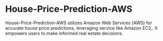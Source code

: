 # House-Price-Prediction-AWS
House-Price-Prediction-AWS utilizes Amazon Web Services (AWS) for accurate house price predictions, leveraging service like Amazon EC2,. It empowers users to make informed real estate decisions.
